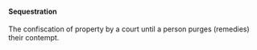 ####  Sequestration

The confiscation of property by a court until a person purges (remedies) their
contempt.
